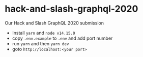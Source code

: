 # hack-and-slash-graphql-2020
Our Hack and Slash GraphQL 2020 submission

- Install `yarn` and `node v14.15.0`
- copy `.env.example` to `.env` and add port number
- run `yarn` and then `yarn dev`
- goto `http://localhost:<your port>`